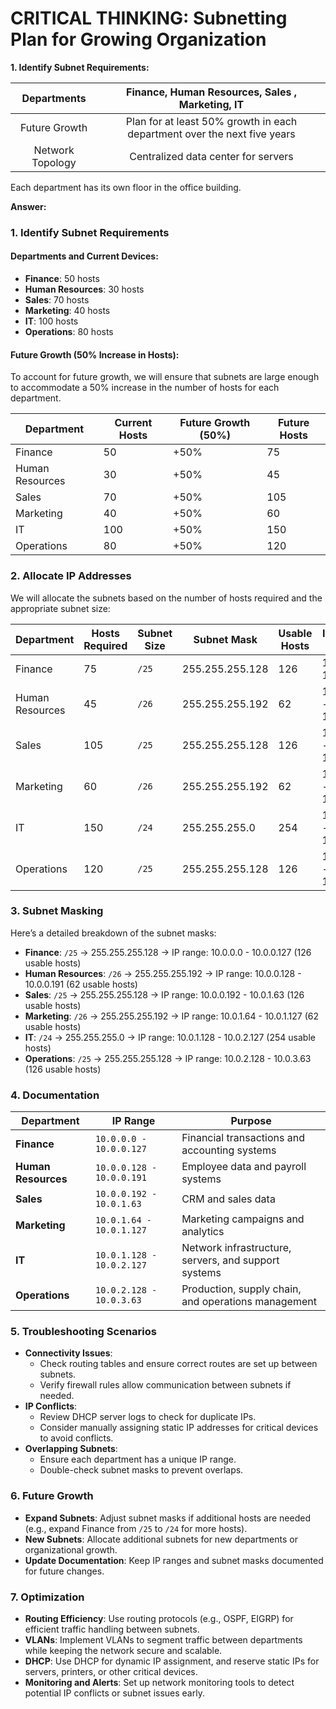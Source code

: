 # CRITICAL THINKING: Subnetting Plan for Growing Organization

**1. Identify Subnet Requirements:**


| Departments | Finance,  Human Resources, Sales  , Marketing, IT  | 
| :---:   | :---: | 
| Future Growth | Plan for at least 50% growth in each department over the next five years   | 
|Network Topology| Centralized data center for servers|

Each department has its own floor in the office building.

**Answer:**


### **1. Identify Subnet Requirements**

#### **Departments and Current Devices**:
- **Finance**: 50 hosts
- **Human Resources**: 30 hosts
- **Sales**: 70 hosts
- **Marketing**: 40 hosts
- **IT**: 100 hosts
- **Operations**: 80 hosts

#### **Future Growth (50% Increase in Hosts)**:
To account for future growth, we will ensure that subnets are large enough to accommodate a 50% increase in the number of hosts for each department.

| Department          | Current Hosts | Future Growth (50%) | Future Hosts |
|---------------------|---------------|---------------------|--------------|
| Finance             | 50            | +50%                | 75           |
| Human Resources     | 30            | +50%                | 45           |
| Sales               | 70            | +50%                | 105          |
| Marketing           | 40            | +50%                | 60           |
| IT                  | 100           | +50%                | 150          |
| Operations          | 80            | +50%                | 120          |

### **2. Allocate IP Addresses**

We will allocate the subnets based on the number of hosts required and the appropriate subnet size:

| Department          | Hosts Required | Subnet Size | Subnet Mask            | Usable Hosts | IP Address Range          |
|---------------------|----------------|-------------|------------------------|--------------|---------------------------|
| Finance             | 75             | `/25`       | 255.255.255.128         | 126          | 10.0.0.0 - 10.0.0.127      |
| Human Resources     | 45             | `/26`       | 255.255.255.192         | 62           | 10.0.0.128 - 10.0.0.191    |
| Sales               | 105            | `/25`       | 255.255.255.128         | 126          | 10.0.0.192 - 10.0.1.63     |
| Marketing           | 60             | `/26`       | 255.255.255.192         | 62           | 10.0.1.64 - 10.0.1.127     |
| IT                  | 150            | `/24`       | 255.255.255.0           | 254          | 10.0.1.128 - 10.0.2.127    |
| Operations          | 120            | `/25`       | 255.255.255.128         | 126          | 10.0.2.128 - 10.0.3.63     |

### **3. Subnet Masking**

Here’s a detailed breakdown of the subnet masks:

- **Finance**: `/25` → 255.255.255.128 → IP range: 10.0.0.0 - 10.0.0.127 (126 usable hosts)
- **Human Resources**: `/26` → 255.255.255.192 → IP range: 10.0.0.128 - 10.0.0.191 (62 usable hosts)
- **Sales**: `/25` → 255.255.255.128 → IP range: 10.0.0.192 - 10.0.1.63 (126 usable hosts)
- **Marketing**: `/26` → 255.255.255.192 → IP range: 10.0.1.64 - 10.0.1.127 (62 usable hosts)
- **IT**: `/24` → 255.255.255.0 → IP range: 10.0.1.128 - 10.0.2.127 (254 usable hosts)
- **Operations**: `/25` → 255.255.255.128 → IP range: 10.0.2.128 - 10.0.3.63 (126 usable hosts)

### **4. Documentation**

| Department          | IP Range                   | Purpose                                                     |
|---------------------|----------------------------|-------------------------------------------------------------|
| **Finance**         | `10.0.0.0 - 10.0.0.127`    | Financial transactions and accounting systems                |
| **Human Resources** | `10.0.0.128 - 10.0.0.191`  | Employee data and payroll systems                            |
| **Sales**           | `10.0.0.192 - 10.0.1.63`   | CRM and sales data                                           |
| **Marketing**       | `10.0.1.64 - 10.0.1.127`   | Marketing campaigns and analytics                            |
| **IT**              | `10.0.1.128 - 10.0.2.127`  | Network infrastructure, servers, and support systems         |
| **Operations**      | `10.0.2.128 - 10.0.3.63`   | Production, supply chain, and operations management          |

### **5. Troubleshooting Scenarios**

- **Connectivity Issues**:
  - Check routing tables and ensure correct routes are set up between subnets.
  - Verify firewall rules allow communication between subnets if needed.
- **IP Conflicts**:
  - Review DHCP server logs to check for duplicate IPs.
  - Consider manually assigning static IP addresses for critical devices to avoid conflicts.
- **Overlapping Subnets**:
  - Ensure each department has a unique IP range.
  - Double-check subnet masks to prevent overlaps.

### **6. Future Growth**

- **Expand Subnets**: Adjust subnet masks if additional hosts are needed (e.g., expand Finance from `/25` to `/24` for more hosts).
- **New Subnets**: Allocate additional subnets for new departments or organizational growth.
- **Update Documentation**: Keep IP ranges and subnet masks documented for future changes.

### **7. Optimization**

- **Routing Efficiency**: Use routing protocols (e.g., OSPF, EIGRP) for efficient traffic handling between subnets.
- **VLANs**: Implement VLANs to segment traffic between departments while keeping the network secure and scalable.
- **DHCP**: Use DHCP for dynamic IP assignment, and reserve static IPs for servers, printers, or other critical devices.
- **Monitoring and Alerts**: Set up network monitoring tools to detect potential IP conflicts or subnet issues early.

